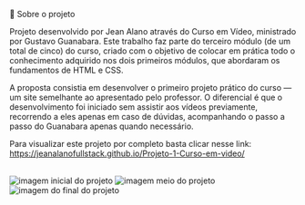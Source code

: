 🧠 Sobre o projeto

Projeto desenvolvido por Jean Alano através do Curso em Vídeo, ministrado por Gustavo Guanabara.
Este trabalho faz parte do terceiro módulo (de um total de cinco) do curso, criado com o objetivo de colocar em prática todo o conhecimento adquirido nos dois primeiros módulos, que abordaram os fundamentos de HTML e CSS.

A proposta consistia em desenvolver o primeiro projeto prático do curso — um site semelhante ao apresentado pelo professor.
O diferencial é que o desenvolvimento foi iniciado sem assistir aos vídeos previamente, recorrendo a eles apenas em caso de dúvidas, acompanhando o passo a passo do Guanabara apenas quando necessário.

Para visualizar este projeto por completo basta clicar nesse link:
https://jeanalanofullstack.github.io/Projeto-1-Curso-em-video/ 

<br>
<img alt="imagem inicial do projeto" src="https://github.com/user-attachments/assets/c1ade416-c3fa-49e8-b5d3-7a2afbc65522" />
<img alt="imagem meio do projeto" src="https://github.com/user-attachments/assets/2b020816-94ab-4a51-b47a-2f04ca6abd57" />
<img alt="imagem do final do projeto" src="https://github.com/user-attachments/assets/7f8f2878-8f0e-4d28-9610-3a8cef148298" />

